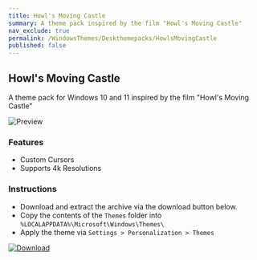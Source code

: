 ```yaml
---
title: Howl's Moving Castle
summary: A theme pack inspired by the film "Howl's Moving Castle"
nav_exclude: true
permalink: /WindowsThemes/Deskthemepacks/HowlsMovingCastle
published: false
---
```


## Howl's Moving Castle

A theme pack for Windows 10 and 11 inspired by the film "Howl's Moving Castle"

![Preview](https://gitlab.com/the-back-room/deskthemepacks/sfw/howls-moving-castle/-/raw/main/Extras/Preview.bmp)

### Features

- Custom Cursors
- Supports 4k Resolutions

### Instructions

- Download and extract the archive via the download button below.
- Copy the contents of the `Themes` folder into `%LOCALAPPDATA%\Microsoft\Windows\Themes\`
- Apply the theme via `Settings > Personalization > Themes`

[![Download](https://img.shields.io/badge/Download-black?style=for-the-badge&logo=gitlab&logoColor=white&logoSize=auto&labelColor=red&color=black&cacheSeconds=3600)](https://gitlab.com/the-back-room/deskthemepacks/sfw/howls-moving-castle/-/archive/main/howls-moving-castle-main.zip)